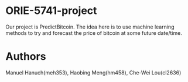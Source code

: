 # ORIE-5741-project
Our project is PredictBitcoin. The idea here is to use machine learning methods to try and forecast the price of bitcoin at some future date/time. 
# Authors
Manuel Hanuch(meh353), Haobing Meng(hm458), Che-Wei Lou(cl2636)

